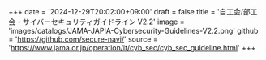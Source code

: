 +++
date = '2024-12-29T20:02:00+09:00'
draft = false
title = '自工会/部工会・サイバーセキュリティガイドライン V2.2'
image = 'images/catalogs/JAMA-JAPIA-Cybersecurity-Guidelines-V2.2.png'
github = 'https://github.com/secure-navi/'
source = 'https://www.jama.or.jp/operation/it/cyb_sec/cyb_sec_guideline.html'
+++
